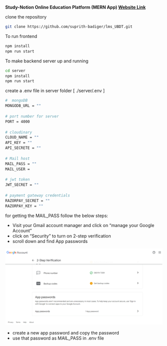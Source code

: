 **Study-Notion Online Education Platform (MERN App) [Website Link](https://studynotion-frontend.vercel.app/)**

clone the repository

```bash
git clone https://github.com/suprith-badiger/lms_UBDT.git
```

To run frontend

```bash
npm install
npm run start
```

To make backend server up and running

```bash
cd server
npm install
npm run start
```

create a .env file in server folder [ ./server/.env ]

```bash
#  mongoDB
MONGODB_URL = ""

# port number for server
PORT = 4000

# cloudinary
CLOUD_NAME = ""
API_KEY = ""
API_SECRETE = ""

# Mail host
MAIL_PASS = ""
MAIL_USER =

# jwt token
JWT_SECRET = ""

# payment gateway credentials
RAZORPAY_SECRET = ""
RAZORPAY_KEY = ""
```

for getting the MAIL_PASS follow the below steps:

- Visit your Gmail account manager and click on “manage your Google Account”
- click on “Security” to turn on 2-step verification
- scroll down and find App passwords

![alt text](<Screenshot 2024-05-05 143331.png>)

- create a new app password and copy the password
- use that password as MAIL_PASS in .env file
